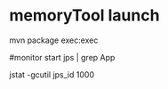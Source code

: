 # memoryTool launch


mvn package exec:exec

#monitor start
jps | grep App


jstat -gcutil jps_id 1000

